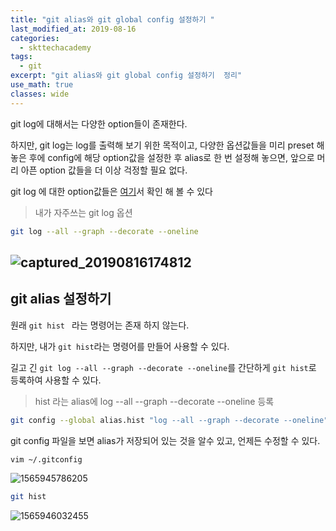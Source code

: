 ```yaml
---
title: "git alias와 git global config 설정하기 "
last_modified_at: 2019-08-16
categories:
  - skttechacademy
tags:
  - git
excerpt: "git alias와 git global config 설정하기  정리"
use_math: true
classes: wide
---
```






git log에 대해서는 다양한 option들이 존재한다.

하지만, git log는 log를 출력해 보기 위한 목적이고, 다양한 옵션값들을 미리 preset 해놓은 후에 config에 해당 option값을 설정한 후 alias로 한 번 설정해 놓으면, 앞으로 머리 아픈 option 값들을 더 이상 걱정할 필요 없다.

git log 에 대한 option값들은 [여기](<https://git-scm.com/docs/git-log>)서 확인 해 볼 수 있다



> 내가 자주쓰는 git log 옵션

```bash
git log --all --graph --decorate --oneline
```

## ![captured_20190816174812](../images/2019-08-16/captured_20190816174812.png)



## git alias 설정하기



원래 ```git hist ``` 라는 명령어는 존재 하지 않는다. 

하지만, 내가 ```git hist```라는 명령어를 만들어 사용할 수 있다.

길고 긴 ```git log --all --graph --decorate --oneline```를 간단하게 ```git hist```로 등록하여 사용할 수 있다.

> hist 라는 alias에 log --all --graph --decorate --oneline 등록

```bash
git config --global alias.hist "log --all --graph --decorate --oneline"
```



git config 파일을 보면 alias가 저장되어 있는 것을 알수 있고, 언제든 수정할 수 있다.

```bash
vim ~/.gitconfig
```

![1565945786205](../images/2019-08-16/1565945786205.png)



```bash
git hist
```

![1565946032455](../images/2019-08-16/1565946032455.png)





